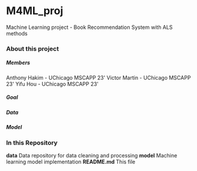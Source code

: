 # M4ML_proj
Machine Learning project - Book Recommendation System with ALS methods

### About this project

##### Members
Anthony Hakim - UChicago MSCAPP 23'
Victor Martin - UChicago MSCAPP 23'
Yifu Hou - UChicago MSCAPP 23'

##### Goal

##### Data

##### Model


### In this Repository

**data** Data repository for data cleaning and processing
**model** Machine learning model implementation 
**README.md** This file
